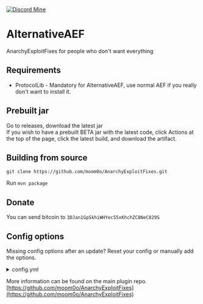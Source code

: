 [![Discord Mine](https://img.shields.io/discord/807380182729228298?label=chat&logo=discord&logoColor=white)](https://discord.gg/VYZuWRMQ8u)

# AlternativeAEF

AnarchyExploitFixes for people who don't want everything

## Requirements

* ProtocolLib - Mandatory for AlternativeAEF, use normal AEF if you really don't want to install it.

## Prebuilt jar

Go to releases, download the latest jar
<br> If you wish to have a prebuilt BETA jar with the latest code, click Actions at the top of the page, click the
latest build, and download the artifact.

## Building from source

`git clone https://github.com/moom0o/AnarchyExploitFixes.git`

Run `mvn package`

## Donate

You can send bitcoin to `3DJan1GpSkhiWHYec55xKhchZC8NeC829S`

## Config options

Missing config options after an update? Reset your config or manually add the options.
<details>
  <summary>config.yml</summary>

```yml
# AlternativeAEF config

# Patch future/rusher packet fly
PreventPacketFly: true
# Max teleport packets per 10 seconds, this is how the packet fly works, 25 is usually fine, if you go lower players may get stuck.
MaxTeleportPacketsPer10Seconds: 25
LogPacketFlyEvents: false

# Patches the future/rusherhack/kamiblue 2b2t elytra fly exploit
PatchPacketElytraFly: true
# Recommended to not go lower as there could be false positives.
MaxElytraOpensPer10Seconds: 25 # Will only allow players to go about 85km/h on kami blue, and won't even work on rusherhack.

# Patch futureclient/rusherhack boat fly exploit
# This does not affect boats at all! Even on land.
BoatflyPatch: true
MaxEntityPacketsPer10Seconds: 15
LogBoatFlyEvents: true

PreventBurrow: true # Preliminary burrow patch, please test. Makes players take damage every time they move when their feet are in a block
BurrowDamageWhenMoving: 1 # Half a heart of damage every time you move.
TeleportBurrow: true #Teleport player above block

PreventCraftingRecipeLagExploit: true
CraftingRecipeDelay: 5 # in ticks
```

</details>

More information can be found on the main plugin
repo. [https://github.com/moom0o/AnarchyExploitFixes](https://github.com/moom0o/AnarchyExploitFixes)
